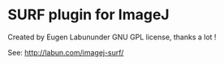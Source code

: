 # SURF plugin for ImageJ

Created by Eugen Labununder GNU GPL license, thanks a lot !
 
See: http://labun.com/imagej-surf/